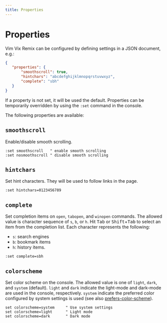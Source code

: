 ```yaml
---
title: Properties
---
```


# Properties

Vim Vix Remix can be configured by defining settings in a JSON document, e.g.:

```json
{
   "properties": {
       "smoothscroll": true,
       "hintchars": "abcdefghijklmnopqrstuvwxyz",
       "complete": "sbh"
   }
}
```
If a property is not set, it will be used the default.
Properties can be temporarily overridden by using the `:set` command in the
console.

The following properties are available:

## `smoothscroll`

Enable/disable smooth scrolling.

```
:set smoothscroll   " enable smooth scrolling
:set nosmoothscroll " disable smooth scrolling
```

## `hintchars`

Set hint characters. They will be used to follow links in the page.

```
:set hintchars=0123456789
```

## `complete`

Set completion items on `open`, `tabopen`, and `winopen` commands.
The allowed value is character sequence of `s`, `b`, or `h`.
Hit <kbd>Tab</kbd> or <kbd>Shift</kbd>+<kbd>Tab</kbd> to select an item from the completion list.
Each character represents the following:

- `s`: search engines
- `b`: bookmark items
- `h`: history items.

```
:set complete=sbh
```

## `colorscheme`

Set color scheme on the console.  The allowed value is one of `light`, `dark`,
and `system` (default).  `light` and `dark` indicate the light-mode and
dark-mode are used in the console, respectively.  `system` indicate the
preferred color configured by system settings is used (see also
[prefers-color-scheme][]).

```
set colorscheme=system     " Use system settings
set colorscheme=light      " Light mode
set colorscheme=dark       " Dark mode
```

[prefers-color-scheme]: https://developer.mozilla.org/docs/Web/CSS/@media/prefers-color-scheme
